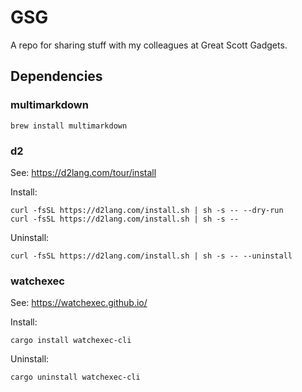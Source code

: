 # GSG

A repo for sharing stuff with my colleagues at Great Scott Gadgets.


## Dependencies

### multimarkdown

    brew install multimarkdown

### d2

See: https://d2lang.com/tour/install

Install:

    curl -fsSL https://d2lang.com/install.sh | sh -s -- --dry-run
    curl -fsSL https://d2lang.com/install.sh | sh -s --

Uninstall:

    curl -fsSL https://d2lang.com/install.sh | sh -s -- --uninstall

### watchexec

See: https://watchexec.github.io/

Install:

    cargo install watchexec-cli

Uninstall:

    cargo uninstall watchexec-cli

